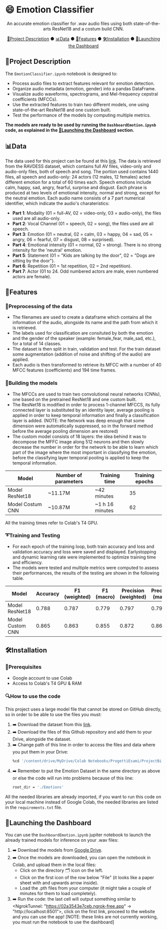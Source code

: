 # 😄 Emotion Classifier

<div align="center">
An accurate emotion classifier for .wav audio files using both state-of-the-arts ResNet18 and a costum build CNN.

[🧾Project Description](#project-description) ● [📊Data](#data) ● [🧩Features](#features) ● [🛠️Installation](#installation) ● [🚀Launching the Dashboard](#launching-the-dashboard)

</div>

## 🧾Project Description

The `EmotionClassifier.ipynb` notebook is designed to:
- Process audio files to extract features relevant for emotion detection.
- Organize audio metadata (emotion, gender) into a pandas DataFrame.
- Visualize audio waveforms, spectrograms, and Mel-frequency cepstral coefficients (MFCCs).
- Use the extracted features to train two different models, one using state-of-the-art ResNet18 and one custom built.
- Test the performance of the models by computing multiple metrics.

**The models are ready to be used by running the `DashboardEmotion.ipynb` code, as explained in the [🚀Launching the Dashboard](#dashboard) section.**

## 📊Data

The data used for this project can be found at this [link](https://www.kaggle.com/datasets/uwrfkaggler/ravdess-emotional-speech-audio).
The data is retrieved from the RAVDESS dataset, which contains full AV files, video-only and audio-only files, both of speech and song. The portion used contains 1440 files, all speech and audio-only: 24 actors (12 males, 12 females) acted different emotion for a total of 60 times each. Speech emotions include calm, happy, sad, angry, fearful, surprise and disgust. Each phrase is produced at two levels of emotional intensity, normal and strong, except for the neutral emotion.
Each audio name consists of a 7 part numerical identifier, which indicate the audio's charateristics:
- **Part 1**: Modality (01 = full-AV, 02 = video-only, 03 = audio-only), the files used are all audio-only.
- **Part 2**: Vocal Channel (01 = speech, 02 = song), the files used are all speech.
- **Part 3**: Emotion (01 = neutral, 02 = calm, 03 = happy, 04 = sad, 05 = angry, 06 = fearful, 07 = disgust, 08 = surprised).
- **Part 4**: Emotional intensity (01 = normal, 02 = strong). There is no strong intensity for the 'neutral' emotion.
- **Part 5**: Statement (01 = "Kids are talking by the door", 02 = "Dogs are sitting by the door").
- **Part 6**: Repetition (01 = 1st repetition, 02 = 2nd repetition).
- **Part 7**: Actor (01 to 24. Odd numbered actors are male, even numbered actors are female).

## 🧩Features

### 🔧Preprocessing of the data
- The filenames are used to create a dataframe which contains all the information of the audio, alongside its name and the path from which it is retrieved.
- The labels used for classification are consituted by both the emotion and the gender of the speaker (example: female_fear, male_sad, etc.), for a total of 14 classes.
- The dataset is then split in train, validation and test. For the train dataset some augmentation (addition of noise and shifting of the audio) are applied.
- Each audio is then transformed to retrieve its MFCC with a number of 40 MFCC features (coefficients) and 194 time frames.
### 🔨Building the models
- The MFCCs are used to train two convolutional neural networks (CNNs), one based on the pretrained ResNet18 and one custom built.
- The ResNet18 is modified in order to process 1-channel MFCCS, its fully connected layer is substituted by an identity layer, average pooling is applied in order to keep temporal information and finally a classification layer is added. (NOTE: the Network was deep enough that some dimension were automatically suppressed, so in the forward method before the average pooling dimension are restored)
- The custom model consists of 18 layers: the idea behind it was to decompose the MFFC image along 512 neurons and then slowly decrease the number in order for the network to be able to learn which part of the image where the most important in classifying the emotion, before the classifying layer temporal pooling is applied to keep the temporal information.

| Model | Number of parameters | Training time | Training epochs |
|-------|----------------------|---------------|-----------------|
| Model ResNet18 | ~11.17M | ~42 minutes | 35 |
| Model Costum CNN | ~10.87M | ~1 h 16 minutes | 62 |

All the training times refer to Colab's T4 GPU.

### ➰Training and Testing 
- For each epoch of the training loop, both train accuracy and loss and validation accuracy and loss were saved and displayed. Earlystopping and dynamic learning rate were implemented to optimize training time and efficiency.
- The models were tested and multiple metrics were computed to assess their performances, the results of the testing are shown in the following table. 

|  Model   | Accuracy | F1 (weighted) | F1 (macro) | Precision (weighted) | Precision (macro) | Recall (weighted) | Recall (macro) |
|----------|----------|---------------|------------|----------------------|-------------------|-------------------|----------------|
| Model ResNet18 | 0.788 | 0.787 | 0.779 | 0.797 | 0.792 | 0.788 | 0.779 |
| Model Custom CNN | 0.865 | 0.863 | 0.855 | 0.872 | 0.865 | 0.865 | 0.856 | 

## 🛠️Installation

### 📝Prerequisites

- Google account to use Colab
- Access to Colab's T4 GPU & RAM

### 🔍How to use the code

This project uses a large model file that cannot be stored on GitHub directly, so in order to be able to use the files you must:

1. ➡️ Download the dataset from this [link](https://www.kaggle.com/datasets/uwrfkaggler/ravdess-emotional-speech-audio).
2. ➡️ Download the files of this Github repository and add them to your Drive, alongside the dataset.
3. ➡️ Change path of this line in order to access the files and data where you put them in your Drive:
   ```bash
   %cd '/content/drive/MyDrive/Colab Notebooks/ProgettiEsami/ProjectBigImaging'
   ```
4. ➡️ Remember to put the Emotion Dataset in the same directory as above or else the code will run into problems because of this line:
   ```bash
   root_dir = './Emotions'
   ```
All the needed libraries are already imported, if you want to run this code on your local machine instead of Google Colab, the needed libraries are listed in the `requirements.txt` file.

## 🚀Launching the Dashboard

You can use the `DashboardEmotion.ipynb` jupiter notebook to launch the already trained models for inference on your .wav files:
1. ➡️ Download the models from [Google Drive](https://drive.google.com/drive/folders/1ymERLsYVAziu0meQ8aY08ukcASVVTvTR?usp=sharing).
2. ➡️ Once the models are downloaded, you can open the notebook in Colab, and upload them in the local files:
   - Click on the directory 🗂️ icon on the left.
   - Click on the first icon of the row below "File" (it looks like a paper sheet with and upwards arrow inside).
   - Load the .pth files from your computer (it might take a couple of minutes for them to load completely).
3. ➡️ Run the code: the last cell will output something similar to <NgrokTunnel: "https://02a3543e7ceb.ngrok-free.app" -> "http://localhost:8501">, click on the first link, proceed to the website and you can use the app! \[NOTE: these links are not currently working, you must run the notebook to use the dashboard]


